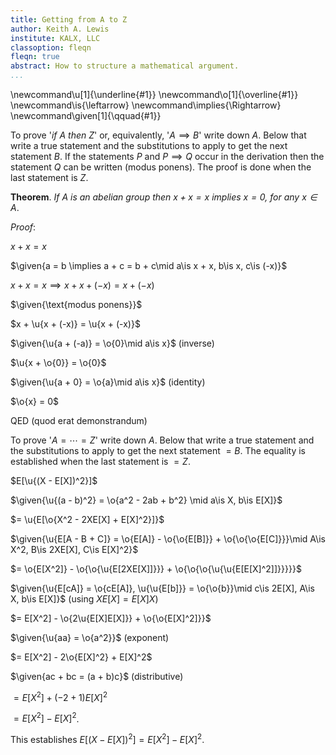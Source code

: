 ```yaml
---
title: Getting from A to Z
author: Keith A. Lewis
institute: KALX, LLC
classoption: fleqn
fleqn: true
abstract: How to structure a mathematical argument.
...
```


\newcommand\u[1]{\underline{#1}}
\newcommand\o[1]{\overline{#1}}
\newcommand\is{\leftarrow}
\newcommand\implies{\Rightarrow}
\newcommand\given[1]{\qquad\{#1\}}


To prove '_if $A$ then $Z$_' or, equivalently, '$A\implies B$' write
down $A$.  Below that write a true statement and the substitutions
to apply to get the next statement $B$. If the statements $P$ and
$P\implies Q$ occur in the derivation then the statement $Q$ can be
written (modus ponens).
The proof is done when the last statement is $Z$.

__Theorem__. _If $A$ is an abelian group then $x + x = x$ implies $x = 0$, for any $x\in A$_.

_Proof_:

$x + x = x$

$\given{a = b \implies a + c = b + c\mid a\is x + x, b\is x, c\is (-x)}$

$x + x = x\implies x + x + (-x) = x + (-x)$

$\given{\text{modus ponens}}$

$x + \u{x + (-x)} = \u{x + (-x)}$

$\given{\u{a + (-a)} = \o{0}\mid a\is x}$ (inverse)

$\u{x + \o{0}} = \o{0}$

$\given{\u{a + 0} = \o{a}\mid a\is x}$ (identity)

$\o{x} = 0$

QED (quod erat demonstrandum)

To prove '$A = \cdots = Z$' write
down $A$.  Below that write a true statement and the substitutions
to apply to get the next statement $=B$.
The equality is established when the last statement is $=Z$.

$E[\u{(X - E[X])^2}]$

$\given{\u{(a - b)^2} = \o{a^2 - 2ab + b^2} \mid a\is X, b\is E[X]}$

$= \u{E[\o{X^2 - 2XE[X] + E[X]^2}]}$

$\given{\u{E[A - B + C]} = \o{E[A]} - \o{\o{E[B]}} + \o{\o{\o{E[C]}}}\mid A\is X^2, B\is 2XE[X], C\is E[X]^2}$

$= \o{E[X^2]} - \o{\o{\u{E[2XE[X]]}}} + \o{\o{\o{\u{\u{E[E[X]^2]]}}}}}$

$\given{\u{E[cA]} = \o{cE[A]}, \u{\u{E[b]}} = \o{\o{b}}\mid c\is 2E[X], A\is X, b\is E[X]}$
(using $XE[X] = E[X]X$)

$= E[X^2] - \o{2\u{E[X]E[X]}} + \o{\o{E[X]^2]}}$

$\given{\u{aa} = \o{a^2}}$ (exponent)

$= E[X^2] - 2\o{E[X]^2} + E[X]^2$

$\given{ac + bc = (a + b)c}$ (distributive)

$= E[X^2] + (-2 + 1)E[X]^2$

$= E[X^2] - E[X]^2$.

This establishes $E[(X - E[X])^2] = E[X^2] - E[X]^2$.
